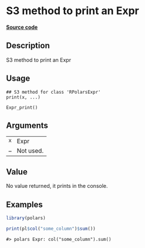 
# S3 method to print an Expr

[**Source code**](https://github.com/pola-rs/r-polars/tree/3908b5beab9ec917b825bad8f9a820caad37cb4a/R/expr__expr.R#L43)

## Description

S3 method to print an Expr

## Usage

<pre><code class='language-R'>## S3 method for class 'RPolarsExpr'
print(x, ...)

Expr_print()
</code></pre>

## Arguments

<table>
<tr>
<td style="white-space: nowrap; font-family: monospace; vertical-align: top">
<code id="print.RPolarsExpr_:_x">x</code>
</td>
<td>
Expr
</td>
</tr>
<tr>
<td style="white-space: nowrap; font-family: monospace; vertical-align: top">
<code id="print.RPolarsExpr_:_...">…</code>
</td>
<td>
Not used.
</td>
</tr>
</table>

## Value

No value returned, it prints in the console.

## Examples

``` r
library(polars)

print(pl$col("some_column")$sum())
```

    #> polars Expr: col("some_column").sum()
